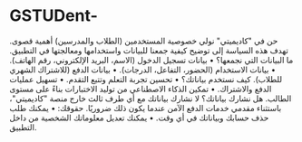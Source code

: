 # GSTUDent-
حن في "كاديميتي" نولي خصوصية المستخدمين (الطلاب والمدرسين) أهمية قصوى. تهدف هذه السياسة إلى توضيح كيفية جمعنا للبيانات واستخدامها ومعالجتها في التطبيق.
ما البيانات التي نجمعها؟
• بيانات تسجيل الدخول (الاسم، البريد الإلكتروني، رقم الهاتف).
• بيانات الاستخدام (الحضور، التفاعل، الدرجات).
• بيانات الدفع (للاشتراك الشهري للطلاب).
كيف نستخدم بياناتك؟
• تحسين تجربة التعلم وتتبع التقدم.
• تسهيل عمليات الدفع والاشتراك.
• تمكين الذكاء الاصطناعي من توليد الاختبارات بناءً على مستوى الطالب.
هل نشارك بياناتك؟
لا نشارك بياناتك مع أي طرف ثالث خارج منصة "كاديميتي"، باستثناء مقدمي خدمات الدفع الآمن عندما يكون ذلك ضروريًا.
حقوقك:
• يمكنك طلب حذف حسابك وبياناتك في أي وقت.
• يمكنك تعديل معلوماتك الشخصية من داخل التطبيق.
